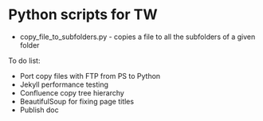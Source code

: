 # Python scripts for TW
* copy_file_to_subfolders.py - copies a file to all the subfolders of a given folder

To do list:
* Port copy files with FTP from PS to Python
* Jekyll performance testing
* Confluence copy tree hierarchy
* BeautifulSoup for fixing page titles
* Publish doc

